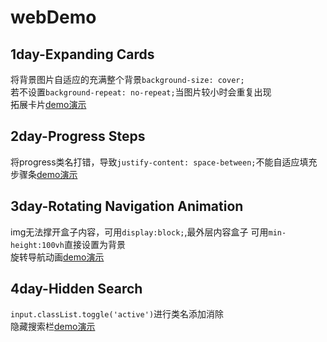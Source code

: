 # webDemo
## 1day-Expanding Cards
将背景图片自适应的充满整个背景`background-size: cover;`<br>
若不设置`background-repeat: no-repeat;`当图片较小时会重复出现<br>
拓展卡片[demo演示](https://1664635775.github.io/webDemo/1day/)
## 2day-Progress Steps
将progress类名打错，导致`justify-content: space-between;`不能自适应填充<br>
步骤条[demo演示](https://1664635775.github.io/webDemo/2day/)
## 3day-Rotating Navigation Animation
img无法撑开盒子内容，可用`display:block;`,最外层内容盒子 可用`min-height:100vh`直接设置为背景<br>
旋转导航动画[demo演示](https://1664635775.github.io/webDemo/3day/)
## 4day-Hidden Search
`input.classList.toggle('active')`进行类名添加消除<br>
隐藏搜索栏[demo演示](https://1664635775.github.io/webDemo/4day/)